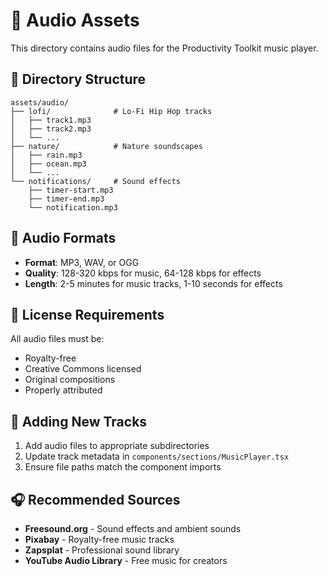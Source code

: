 # 🎵 Audio Assets

This directory contains audio files for the Productivity Toolkit music player.

## 📁 Directory Structure

```
assets/audio/
├── lofi/              # Lo-Fi Hip Hop tracks
│   ├── track1.mp3
│   ├── track2.mp3
│   └── ...
├── nature/            # Nature soundscapes
│   ├── rain.mp3
│   ├── ocean.mp3
│   └── ...
└── notifications/     # Sound effects
    ├── timer-start.mp3
    ├── timer-end.mp3
    └── notification.mp3
```

## 🎼 Audio Formats

- **Format**: MP3, WAV, or OGG
- **Quality**: 128-320 kbps for music, 64-128 kbps for effects
- **Length**: 2-5 minutes for music tracks, 1-10 seconds for effects

## 📜 License Requirements

All audio files must be:
- Royalty-free
- Creative Commons licensed
- Original compositions
- Properly attributed

## 🚀 Adding New Tracks

1. Add audio files to appropriate subdirectories
2. Update track metadata in `components/sections/MusicPlayer.tsx`
3. Ensure file paths match the component imports

## 🎧 Recommended Sources

- **Freesound.org** - Sound effects and ambient sounds
- **Pixabay** - Royalty-free music tracks
- **Zapsplat** - Professional sound library
- **YouTube Audio Library** - Free music for creators